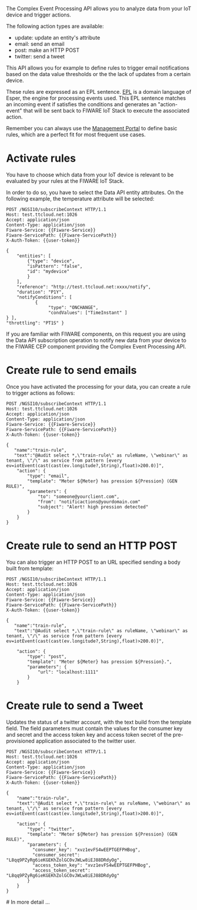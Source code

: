 The Complex Event Processing API allows you to analyze data from your IoT device and trigger actions.

The following action types are available:

- update: update an entity's attribute
- email: send an email
- post: make an HTTP POST
- twitter: send a tweet

This API allows you for example to define rules to trigger email notifications based on the data value thresholds or the the lack of updates from a certain device.

These rules are expressed as an EPL sentence. [EPL](http://www.espertech.com/esper/index.php) is a domain language of Esper, the engine for processing events used. This EPL sentence matches an incoming event if satisfies the conditions and generates an "action-event" that will be sent back to FIWARE IoT Stack to execute the associated action. 

Remember you can always use the [Management Portal](portal.md) to define basic rules, which are a perfect fit for most frequent use cases.


# Activate rules

You have to choose which data from your IoT device is relevant to be evaluated by your rules at the FIWARE IoT Stack.

In order to do so, you have to select the Data API entity attributes. On the following example, the temperature attribute will be selected:

```
POST /NGSI10/subscribeContext HTTP/1.1
Host: test.ttcloud.net:1026
Accept: application/json
Content-Type: application/json
Fiware-Service: {{Fiware-Service}} 
Fiware-ServicePath: {{Fiware-ServicePath}} 
X-Auth-Token: {{user-token}}

{
    "entities": [
        {"type": "device",
        "isPattern": "false",
        "id": "mydevice"
        }
    ],
    "reference": "http://test.ttcloud.net:xxxx/notify", 
    "duration": "P1Y",
    "notifyConditions": [
           {
                "type": "ONCHANGE", 
                "condValues": ["TimeInstant" ]
} ],
"throttling": "PT1S" }
```

If you are familiar with FIWARE components, on this request you are using the Data API subscription operation to notify new data from your device to the FIWARE CEP component providing the Complex Event Processing API.

# Create rule to send emails

Once you have activated the processing for your data, you can create a rule to trigger actions as follows:

```
POST /NGSI10/subscribeContext HTTP/1.1
Host: test.ttcloud.net:1026
Accept: application/json
Content-Type: application/json
Fiware-Service: {{Fiware-Service}} 
Fiware-ServicePath: {{Fiware-ServicePath}} 
X-Auth-Token: {{user-token}}

{
   "name":"train-rule",
   "text":"@Audit select *,\"train-rule\" as ruleName, \"webinar\" as tenant, \"/\" as service from pattern [every ev=iotEvent(cast(cast(ev.longitude?,String),float)>200.0)]",
    "action": {
        "type": "email",
        "template": "Meter ${Meter} has pression ${Pression} (GEN RULE)",
        "parameters": {
            "to": "someone@yourclient.com",
            "from": "notificactions@yourdomain.com"
            "subject": "Alert! high pression detected"
        }
    }
}
```



# Create rule to send an  HTTP POST

You can also trigger an HTTP POST to an URL specified sending a body built from template:

```
POST /NGSI10/subscribeContext HTTP/1.1
Host: test.ttcloud.net:1026
Accept: application/json
Content-Type: application/json
Fiware-Service: {{Fiware-Service}} 
Fiware-ServicePath: {{Fiware-ServicePath}} 
X-Auth-Token: {{user-token}}

{
   "name":"train-rule",
   "text":"@Audit select *,\"train-rule\" as ruleName, \"webinar\" as tenant, \"/\" as service from pattern [every ev=iotEvent(cast(cast(ev.longitude?,String),float)>200.0)]",

    "action": {
        "type": "post",
        "template": "Meter ${Meter} has pression ${Pression}.",
        "parameters": {
            "url": "localhost:1111"
        }
    }
```

# Create rule to send a Tweet

Updates the status of a twitter account, with the text build from the template field. The field parameters must contain the values for the consumer key and secret and the access token key and access token secret of the pre-provisioned application associated to the twitter user.

```
POST /NGSI10/subscribeContext HTTP/1.1
Host: test.ttcloud.net:1026
Accept: application/json
Content-Type: application/json
Fiware-Service: {{Fiware-Service}} 
Fiware-ServicePath: {{Fiware-ServicePath}} 
X-Auth-Token: {{user-token}}

{
    "name":"train-rule",
    "text":"@Audit select *,\"train-rule\" as ruleName, \"webinar\" as tenant, \"/\" as service from pattern [every ev=iotEvent(cast(cast(ev.longitude?,String),float)>200.0)]",

    "action": {
        "type": "twitter",
        "template": "Meter ${Meter} has pression ${Pression} (GEN RULE)",
        "parameters": {
          "consumer_key": "xvz1evFS4wEEPTGEFPHBog",
          "consumer_secret": "L8qq9PZyRg6ieKGEKhZolGC0vJWLw8iEJ88DRdyOg",
          "access_token_key": "xvz1evFS4wEEPTGEFPHBog",
          "access_token_secret": "L8qq9PZyRg6ieKGEKhZolGC0vJWLw8iEJ88DRdyOg"
        }
    }
}

```

# In more detail ...

